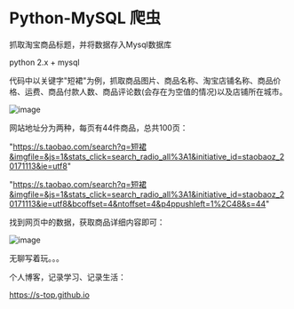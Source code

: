 # Python-MySQL 爬虫

抓取淘宝商品标题，并将数据存入Mysql数据库

python 2.x + mysql

代码中以关键字"短裙"为例，抓取商品图片、商品名称、淘宝店铺名称、商品价格、运费、商品付款人数、商品评论数(会存在为空值的情况)以及店铺所在城市。

![image](http://github.com/s-top/PythonCrawler/image/1.png)

网站地址分为两种，每页有44件商品，总共100页：

"https://s.taobao.com/search?q=短裙&imgfile=&js=1&stats_click=search_radio_all%3A1&initiative_id=staobaoz_20171113&ie=utf8"

"https://s.taobao.com/search?q=短裙&imgfile=&js=1&stats_click=search_radio_all%3A1&initiative_id=staobaoz_20171113&ie=utf8&bcoffset=4&ntoffset=4&p4ppushleft=1%2C48&s=44"

找到网页中的数据，获取商品详细内容即可：

![image](http://github.com/s-top/PythonCrawler/image/2.png)

无聊写着玩。。。

个人博客，记录学习、记录生活：

https://s-top.github.io

